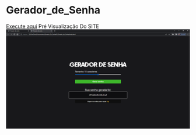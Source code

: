 # Gerador_de_Senha
 <a href="https://flaviooprogramador.github.io/Gerador_de_Senha/">Execute aqui</a>
 Pré Visualização Do SITE
 <img src="img/Captura de tela 2023-01-26 163737.png" alt="">